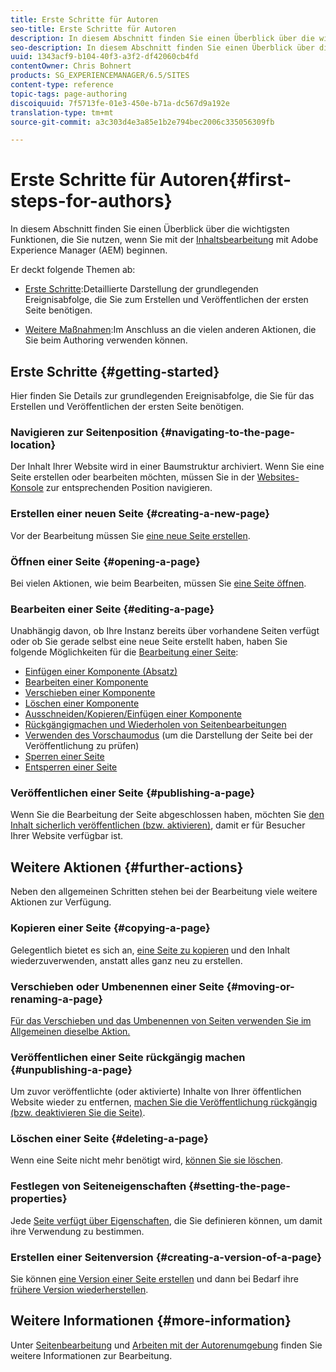 ```yaml
---
title: Erste Schritte für Autoren
seo-title: Erste Schritte für Autoren
description: In diesem Abschnitt finden Sie einen Überblick über die wichtigsten Funktionen, die Sie nutzen, wenn Sie mit der Inhaltsbearbeitung mit Adobe Experience Manager (AEM) beginnen.
seo-description: In diesem Abschnitt finden Sie einen Überblick über die wichtigsten Funktionen, die Sie nutzen, wenn Sie mit der Inhaltsbearbeitung mit Adobe Experience Manager (AEM) beginnen.
uuid: 1343acf9-b104-40f3-a3f2-df42060cb4fd
contentOwner: Chris Bohnert
products: SG_EXPERIENCEMANAGER/6.5/SITES
content-type: reference
topic-tags: page-authoring
discoiquuid: 7f5713fe-01e3-450e-b71a-dc567d9a192e
translation-type: tm+mt
source-git-commit: a3c303d4e3a85e1b2e794bec2006c335056309fb

---
```



# Erste Schritte für Autoren{#first-steps-for-authors}

In diesem Abschnitt finden Sie einen Überblick über die wichtigsten Funktionen, die Sie nutzen, wenn Sie mit der [Inhaltsbearbeitung](/help/sites-authoring/author.md#concept-of-authoring-and-publishing) mit Adobe Experience Manager (AEM) beginnen.

Er deckt folgende Themen ab:

* [Erste Schritte](#getting-started):Detaillierte Darstellung der grundlegenden Ereignisabfolge, die Sie zum Erstellen und Veröffentlichen der ersten Seite benötigen.

* [Weitere Maßnahmen](#further-actions):Im Anschluss an die vielen anderen Aktionen, die Sie beim Authoring verwenden können.

## Erste Schritte {#getting-started}

Hier finden Sie Details zur grundlegenden Ereignisabfolge, die Sie für das Erstellen und Veröffentlichen der ersten Seite benötigen.

### Navigieren zur Seitenposition {#navigating-to-the-page-location}

Der Inhalt Ihrer Website wird in einer Baumstruktur archiviert. Wenn Sie eine Seite erstellen oder bearbeiten möchten, müssen Sie in der [Websites-Konsole](/help/sites-classic-ui-authoring/author-env-basic-handling.md#navigating-with-the-websites-console) zur entsprechenden Position navigieren.

### Erstellen einer neuen Seite {#creating-a-new-page}

Vor der Bearbeitung müssen Sie [eine neue Seite erstellen](/help/sites-classic-ui-authoring/classic-page-author-manage-pages.md#creating-a-new-page).

### Öffnen einer Seite {#opening-a-page}

Bei vielen Aktionen, wie beim Bearbeiten, müssen Sie [eine Seite öffnen](/help/sites-classic-ui-authoring/classic-page-author-manage-pages.md#opening-a-page-for-editing).

### Bearbeiten einer Seite {#editing-a-page}

Unabhängig davon, ob Ihre Instanz bereits über vorhandene Seiten verfügt oder ob Sie gerade selbst eine neue Seite erstellt haben, haben Sie folgende Möglichkeiten für die [Bearbeitung einer Seite](/help/sites-classic-ui-authoring/classic-page-author-edit-content.md):

* [Einfügen einer Komponente (Absatz)](/help/sites-classic-ui-authoring/classic-page-author-edit-content.md#inserting-a-component)
* [Bearbeiten einer Komponente](/help/sites-classic-ui-authoring/classic-page-author-edit-content.md#editing-a-component-content-and-properties)
* [Verschieben einer Komponente](/help/sites-classic-ui-authoring/classic-page-author-edit-content.md#moving-a-component)
* [Löschen einer Komponente](/help/sites-classic-ui-authoring/classic-page-author-edit-content.md#deleting-a-component)
* [Ausschneiden/Kopieren/Einfügen einer Komponente](/help/sites-classic-ui-authoring/classic-page-author-edit-content.md#cut-copy-paste-a-component)
* [Rückgängigmachen und Wiederholen von Seitenbearbeitungen](/help/sites-classic-ui-authoring/classic-page-author-edit-content.md#undoing-and-redoing-page-edits)
* [Verwenden des Vorschaumodus](/help/sites-classic-ui-authoring/classic-page-author-edit-content.md#previewing-pages) (um die Darstellung der Seite bei der Veröffentlichung zu prüfen)
* [Sperren einer Seite](/help/sites-classic-ui-authoring/classic-page-author-edit-content.md#locking-a-page)
* [Entsperren einer Seite](/help/sites-classic-ui-authoring/classic-page-author-edit-content.md#unlocking-a-page)

### Veröffentlichen einer Seite {#publishing-a-page}

Wenn Sie die Bearbeitung der Seite abgeschlossen haben, möchten Sie [den Inhalt sicherlich veröffentlichen (bzw. aktivieren)](/help/sites-classic-ui-authoring/classic-page-author-publish-pages.md#main-pars-title-10), damit er für Besucher Ihrer Website verfügbar ist.

## Weitere Aktionen {#further-actions}

Neben den allgemeinen Schritten stehen bei der Bearbeitung viele weitere Aktionen zur Verfügung. 

### Kopieren einer Seite {#copying-a-page}

Gelegentlich bietet es sich an, [eine Seite zu kopieren](/help/sites-classic-ui-authoring/classic-page-author-manage-pages.md#copying-and-pasting-a-page) und den Inhalt wiederzuverwenden, anstatt alles ganz neu zu erstellen.

### Verschieben oder Umbenennen einer Seite {#moving-or-renaming-a-page}

[Für das Verschieben und das Umbenennen von Seiten verwenden Sie im Allgemeinen dieselbe Aktion.](/help/sites-classic-ui-authoring/classic-page-author-manage-pages.md#moving-or-renaming-page)

### Veröffentlichen einer Seite rückgängig machen {#unpublishing-a-page}

Um zuvor veröffentlichte (oder aktivierte) Inhalte von Ihrer öffentlichen Website wieder zu entfernen, [machen Sie die Veröffentlichung rückgängig (bzw. deaktivieren Sie die Seite)](/help/sites-classic-ui-authoring/classic-page-author-publish-pages.md#unpublishing-a-page).

### Löschen einer Seite {#deleting-a-page}

Wenn eine Seite nicht mehr benötigt wird, [können Sie sie löschen](/help/sites-classic-ui-authoring/classic-page-author-manage-pages.md#deleting-a-page).

### Festlegen von Seiteneigenschaften {#setting-the-page-properties}

Jede [Seite verfügt über Eigenschaften](/help/sites-classic-ui-authoring/classic-page-author-edit-page-properties.md), die Sie definieren können, um damit ihre Verwendung zu bestimmen.

### Erstellen einer Seitenversion {#creating-a-version-of-a-page}

Sie können [eine Version einer Seite erstellen](/help/sites-classic-ui-authoring/classic-page-author-work-with-versions.md#creating-a-new-version) und dann bei Bedarf ihre [frühere Version wiederherstellen](/help/sites-classic-ui-authoring/classic-page-author-work-with-versions.md#restoring-a-page-version-from-sidekick).

## Weitere Informationen {#more-information}

Unter [Seitenbearbeitung](/help/sites-classic-ui-authoring/classic-page-author.md) und [Arbeiten mit der Autorenumgebung](/help/sites-classic-ui-authoring/author-env.md) finden Sie weitere Informationen zur Bearbeitung.
